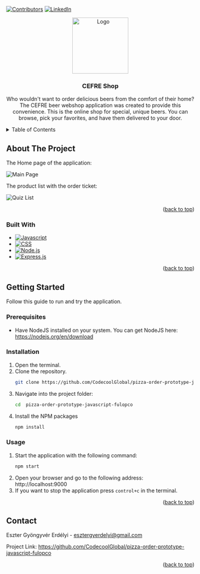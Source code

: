 <a name="readme-top"></a>

[![Contributors][contributors-shield]][contributors-url]
[![LinkedIn][linkedin-shield-eszter]][linkedin-url-eszter]

<div align="center">
  <a href="https://github.com/CodecoolGlobal/pizza-order-prototype-javascript-fulopco">
    <img src="https://i.imgur.com/xUJ4gfw.png" alt="Logo" width="150" height="150">
  </a>

<h3 align="center">CEFRE Shop</h3>

  <p align="center">
   Who wouldn't want to order delicious beers from the comfort of their home? The CEFRE beer webshop application was created to provide this convenience. This is the online shop for special, unique beers. You can browse, pick your favorites, and have them delivered to your door.
  </p>
</div>

<details>
  <summary>Table of Contents</summary>
  <ol>
    <li>
      <a href="#about-the-project">About The Project</a>
      <ul>
        <li><a href="#built-with">Built With</a></li>
      </ul>
    </li>
    <li>
      <a href="#getting-started">Getting Started</a>
      <ul>
        <li><a href="#prerequisites">Prerequisites</a></li>
        <li><a href="#installation">Installation</a></li>
        <li><a href="#usage">Usage</a></li>
      </ul>
    </li>
    <li><a href="#contact">Contact</a></li>
  </ol>
</details>


## About The Project

The Home page of the application:
<br />

![Main Page][product-main]
<br />

The product list with the order ticket:
<br />

![Quiz List][product-list]
<br />

<p align="right">(<a href="#readme-top">back to top</a>)</p>



### Built With

-   [![Javascript][Javascript]][Javascript-url]
-   [![CSS][CSS]][CSS]
-   [![Node.js][NodeJS]][NodeJS-url]
-   [![Express.js][Express.js]][Express.js-url]
  

<p align="right">(<a href="#readme-top">back to top</a>)</p>



<!-- GETTING STARTED -->
## Getting Started

Follow this guide to run and try the application.

### Prerequisites

- Have NodeJS installed on your system. You can get NodeJS here: https://nodejs.org/en/download

### Installation

1. Open the terminal.
2. Clone the repository.
    ```sh
    git clone https://github.com/CodecoolGlobal/pizza-order-prototype-javascript-fulopco.git
    ```
3. Navigate into the project folder:
   ```sh
   cd  pizza-order-prototype-javascript-fulopco
   ```
4. Install the NPM packages
    ```sh
    npm install
    ```

### Usage

1. Start the application with the following command:
   ```sh
   npm start
   ```
2. Open your browser and go to the following address: http://localhost:9000
3. If you want to stop the application press `control+c` in the terminal.

<p align="right">(<a href="#readme-top">back to top</a>)</p>



## Contact

Eszter Gyöngyvér Erdélyi -  esztergyerdelyi@gmail.com

Project Link: https://github.com/CodecoolGlobal/pizza-order-prototype-javascript-fulopco

<p align="right">(<a href="#readme-top">back to top</a>)</p>



<!-- MARKDOWN LINKS & IMAGES -->
[contributors-shield]: https://img.shields.io/github/contributors/CodecoolGlobal/pizza-order-prototype-javascript-fulopco.svg?style=for-the-badge
[contributors-url]: https://github.com/CodecoolGlobal/pizza-order-prototype-javascript-fulopco/graphs/contributors

[linkedin-shield-eszter]: https://img.shields.io/badge/-LinkedIn-black.svg?style=for-the-badge&logo=linkedin&colorB=555
[linkedin-url-eszter]: https://www.linkedin.com/in/eszter-erdelyi/

[product-main]: https://i.imgur.com/yb0n9N7.png
[product-list]: https://i.imgur.com/OgivA9S.jpg

[Javascript]: https://img.shields.io/badge/javascript-F7DF1E?style=for-the-badge&logo=typescript&logoColor=white
[Javascript-url]: https://developer.mozilla.org/en-US/docs/Web/JavaScript
[CSS]: https://img.shields.io/badge/css-2c4bdc?style=for-the-badge&logo=CSS3&logoColor=white
[NodeJS]: https://img.shields.io/badge/node.js-6DA55F?style=for-the-badge&logo=node.js&logoColor=white
[NodeJS-url]: https://nodejs.org/en
[Express.js]: https://img.shields.io/badge/express.js-%23404d59.svg?style=for-the-badge&logo=express&logoColor=%2361DAFB
[Express.js-url]: https://expressjs.com/
